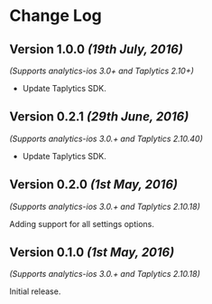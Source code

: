 Change Log
==========

Version 1.0.0 *(19th July, 2016)*
-------------------------------------------
*(Supports analytics-ios 3.0+ and Taplytics 2.10+)*

 * Update Taplytics SDK.

Version 0.2.1 *(29th June, 2016)*
-------------------------------------------
*(Supports analytics-ios 3.0.+ and Taplytics 2.10.40)*

 * Update Taplytics SDK.

Version 0.2.0 *(1st May, 2016)*
-------------------------------------------
*(Supports analytics-ios 3.0.+ and Taplytics 2.10.18)*

Adding support for all settings options.

Version 0.1.0 *(1st May, 2016)*
-------------------------------------------
*(Supports analytics-ios 3.0.+ and Taplytics 2.10.18)*

Initial release.

